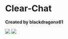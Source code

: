# Clear-Chat
**Created by blackdragonx61**

![](https://media.giphy.com/media/d9ZG6FiGTeF1mJdyZz/giphy.gif)
![](https://media.giphy.com/media/STeXWDVLD1hzaOH0PS/giphy.gif)
